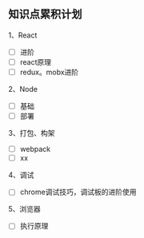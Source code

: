 ## 知识点累积计划

1、React
- [ ] 进阶
- [ ] react原理
- [ ] redux。mobx进阶

2、Node
- [ ] 基础
- [ ] 部署

3、打包、构架
- [ ] webpack
- [ ] xx

4、调试
- [ ] chrome调试技巧，调试板的进阶使用

5、浏览器
- [ ] 执行原理